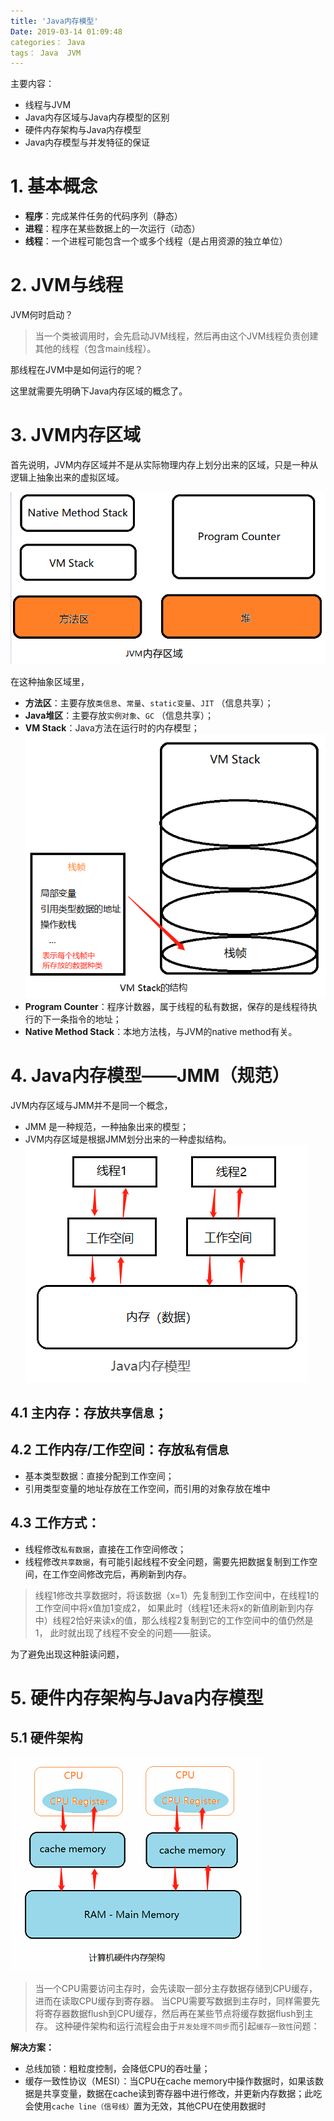 ```yaml
---
title: 'Java内存模型'
Date: 2019-03-14 01:09:48
categories： Java
tags： Java  JVM
---
```

主要内容：
- 线程与JVM
- Java内存区域与Java内存模型的区别
- 硬件内存架构与Java内存模型
- Java内存模型与并发特征的保证
# 1. 基本概念
- **程序**：完成某件任务的代码序列（静态）
- **进程**：程序在某些数据上的一次运行（动态）
- **线程**：一个进程可能包含一个或多个线程（是占用资源的独立单位）
# 2. JVM与线程
JVM何时启动？
>当一个类被调用时，会先启动JVM线程，然后再由这个JVM线程负责创建其他的线程（包含main线程）。

那线程在JVM中是如何运行的呢？

这里就需要先明确下Java内存区域的概念了。
# 3. JVM内存区域
首先说明，JVM内存区域并不是从实际物理内存上划分出来的区域，只是一种从逻辑上抽象出来的虚拟区域。

![jvm](img/jvm.png)  

在这种抽象区域里，  
- **方法区**：主要存放`类信息`、`常量`、`static变量`、`JIT` （信息共享）；
- **Java堆区**：主要存放`实例对象`、`GC`  （信息共享）；
- **VM Stack**：Java方法在运行时的内存模型；
![vmStack](img/vmStack.png)
- **Program Counter**：程序计数器，属于线程的私有数据，保存的是线程待执行的下一条指令的地址；
- **Native Method Stack**：本地方法栈，与JVM的native method有关。
# 4. Java内存模型——JMM（规范）
JVM内存区域与JMM并不是同一个概念，
- JMM 是一种规范，一种抽象出来的模型；
- JVM内存区域是根据JMM划分出来的一种虚拟结构。
![JMM](img/JMM.png)
## 4.1 主内存：存放`共享信息`；
## 4.2 工作内存/工作空间：存放`私有信息`
- 基本类型数据：直接分配到工作空间；
- 引用类型变量的地址存放在工作空间，而引用的对象存放在堆中
## 4.3 工作方式：
- 线程修改`私有数据`，直接在工作空间修改；
- 线程修改`共享数据`，有可能引起线程不安全问题，需要先把数据复制到工作空间，在工作空间修改完后，再刷新到内存。
>线程1修改共享数据时，将该数据（x=1）先复制到工作空间中，在线程1的工作空间中将x值加1变成2，
如果此时（线程1还未将x的新值刷新到内存中）线程2恰好来读x的值，那么线程2复制到它的工作空间中的值仍然是1，
此时就出现了线程不安全的问题——脏读。

为了避免出现这种脏读问题，

# 5. 硬件内存架构与Java内存模型
## 5.1 硬件架构
![frame](img/frame.png)
>当一个CPU需要访问主存时，会先读取一部分主存数据存储到CPU缓存，进而在读取CPU缓存到寄存器。
当CPU需要写数据到主存时，同样需要先将寄存器数据flush到CPU缓存，然后再在某些节点将缓存数据flush到主存。
这种硬件架构和运行流程会由于`并发处理不同步`而引起`缓存一致性`问题：

**解决方案：**  
- 总线加锁：粗粒度控制，会降低CPU的吞吐量；
- 缓存一致性协议（MESI）：当CPU在cache memory中操作数据时，如果该数据是共享变量，数据在cache读到寄存器中进行修改，并更新内存数据；此吃会使用`cache line（信号线）`置为无效，其他CPU在使用数据时
